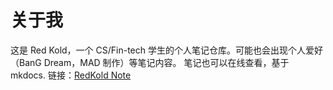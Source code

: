 # 关于我
这是 Red Kold，一个 CS/Fin-tech 学生的个人笔记仓库。可能也会出现个人爱好（BanG Dream，MAD 制作）等笔记内容。
笔记也可以在线查看，基于 mkdocs. 链接：[RedKold Note](https://redkold.github.io/redkoldnote)
